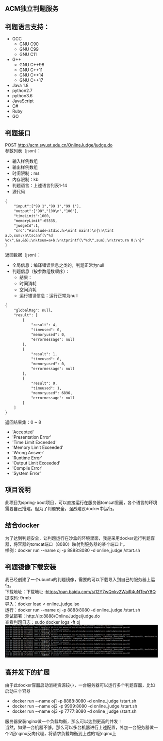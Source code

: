## ACM独立判题服务
## 判题语言支持：
* GCC
    * GNU C90
    * GNU C99
    * GNU C11
* G++
    * GNU C++98
    * GNU C++11
    * GNU C++14
    * GNU C++17
* Java 1.8
* python2.7
* python3.6
* JavaScript
* C#
* Ruby
* GO
## 判题接口
POST http://acm.swust.edu.cn/OnlineJudge/judge.do  
参数列表（json）：
* 输入样例数组
* 输出样例数组
* 时间限制：ms
* 内存限制：kb
* 判题语言：上述语言列表1-14
* 源代码
~~~
{
	"input":["99 1","99 1","99 1"],
	"output":["98","100\n","100"],
	"timeLimit":1000,
	"memoryLimit":65535,
	"judgeId":1,
	"src":"#include<stdio.h>\nint main()\n{\n\tint a,b,sum;\n\tscanf(\"%d %d\",&a,&b);\n\tsum=a+b;\n\tprintf(\"%d\",sum);\n\treturn 0;\n}"
}
~~~
返回数据（json）：
* 全局信息：编译错误信息之类的，判题正常为null
* 判题信息（按参数组数顺序）：
    * 结果：
    * 时间消耗
    * 空间消耗
    * 运行错误信息：运行正常为null
~~~
{
    "globalMsg": null,
    "result": [
        {
            "result": 4,
            "timeused": 0,
            "memoryused": 0,
            "errormessage": null
        },
        {
            "result": 1,
            "timeused": 0,
            "memoryused": 0,
            "errormessage": null
        },
        {
            "result": 0,
            "timeused": 1,
            "memoryused": 6896,
            "errormessage": null
        }
    ]
}
~~~
返回结果集：0 ~ 8
* 'Accepted'
* 'Presentation Error'
* 'Time Limit Exceeded'
* 'Memory Limit Exceeded'
* 'Wrong Answer'
* 'Runtime Error'
* 'Output Limit Exceeded'
* 'Compile Error'
* 'System Error'
## 项目说明
此项目为spring-boot项目，可以直接运行在服务器tomcat里面，各个语言的环境需要自己搭建。但为了判题安全，强烈建议docker中运行。
## 结合docker
为了达到判题安全，让判题运行在沙盒的环境里面，我是采用docker运行判题容器，将容器的tomcat端口（8080）映射到服务器的某个端口上。  
样例：docker run --name oj -p 8888:8080 -d online_judge /start.sh
## 判题镜像下载安装
我已经创建了一个ubuntu的判题镜像，需要的可以下载导入到自己的服务器上运行。  
下载地址：下载地址 :https://pan.baidu.com/s/12Y7wQnkv2WaiR4uNTeaY8Q 提取码: 9rmb  
导入：docker load < online_judge.iso  
运行：docker run --name oj -p 8888:8080 -d online_judge /start.sh  
测试部署：http://ip:8888/OnlineJudge/judge.do  
查看判题日志：sudo docker logs -ft oj
![判题日志](./log.png)
## 高并发下的扩展
由于此docker容器启动消耗资源较小，一台服务器可以运行多个判题容器，比如启动三个容器  
* docker run --name oj1 -p 8888:8080 -d online_judge /start.sh
* docker run --name oj2 -p 9999:8080 -d online_judge /start.sh 
* docker run --name oj3 -p 7777:8080 -d online_judge /start.sh
  
服务器安装nginx做一个负载均衡，那么可以达到更高的并发！  
当然，如果一台机器不够，那么可以多台机器进行上述配置，外加一台服务器做一个2层nginx反向代理，将请求负载均衡到上述的1层nginx上
